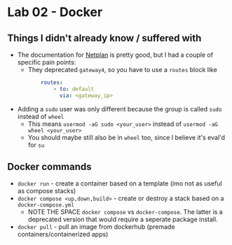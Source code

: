 # Lab 02 - Docker
## Things I didn't already know / suffered with
* The documentation for [Netplan](https://netplan.readthedocs.io/en/stable/examples/#how-to-configure-a-static-ip-address-on-an-interface) is pretty good, but I had a couple of specific pain points:
    * They deprecated `gateway4`, so you have to use a `routes` block like
        ```yaml
            routes:
                - to: default
                  via: <gateway_ip>
        ```
* Adding a `sudo` user was only different because the group is called `sudo` instead of `wheel`
    * This means `usermod -aG sudo <your_user>` instead of `usermod -aG wheel <your_user>`
    * You should maybe still also be in `wheel` too, since I believe it's eval'd for `su`

## Docker commands
* `docker run` - create a container based on a template (imo not as useful as compose stacks)
* `docker compose <up,down,build>` - create or destroy a stack based on a `docker-compose.yml`
    * NOTE THE SPACE `docker compose` vs `docker-compose`. The latter is a deprecated version that would require a seperate package install.
* `docker pull` - pull an image from dockerhub (premade containers/containerized apps)
